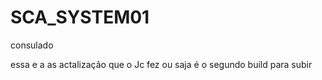 # SCA_SYSTEM01
consulado 

essa e a as actalização que o Jc fez ou saja é o segundo build
para subir
